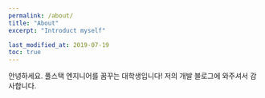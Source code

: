 ```yaml
---
permalink: /about/
title: "About"
excerpt: "Introduct myself"

last_modified_at: 2019-07-19
toc: true
---
```


안녕하세요. 풀스택 엔지니어를 꿈꾸는 대학생입니다!
저의 개발 블로그에 와주셔서 감사합니다.
